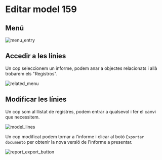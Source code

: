 # Editar model 159

## Menú

![menu_entry]

## Accedir a les línies

Un cop seleccionem un informe, podem anar a objectes relacionats i allà trobarem els "Registros".

![related_menu]

## Modificar les línies

Un cop som al llistat de registres, podem entrar a qualsevol i fer el canvi que necessitem.

![model_lines]

Un cop modificat podem tornar a l'informe i clicar al botó `Exportar documento` per obtenir la nova versió de l'informe a presentar.

![report_export_button]

[menu_entry]: /gisce/clients/model_159_edit_lines/menu_entry.png
[related_menu]: /gisce/clients/model_159_edit_lines/related_menu.png
[model_lines]: /gisce/clients/model_159_edit_lines/model_lines.png
[report_export_button]: /gisce/clients/model_159_edit_lines/report_export_button.png
